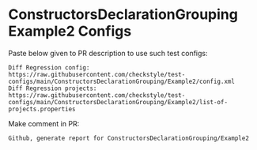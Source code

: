 # ConstructorsDeclarationGrouping Example2 Configs
Paste below given to PR description to use such test configs:
```
Diff Regression config: https://raw.githubusercontent.com/checkstyle/test-configs/main/ConstructorsDeclarationGrouping/Example2/config.xml
Diff Regression projects: https://raw.githubusercontent.com/checkstyle/test-configs/main/ConstructorsDeclarationGrouping/Example2/list-of-projects.properties
```
Make comment in PR:
```
Github, generate report for ConstructorsDeclarationGrouping/Example2
```

